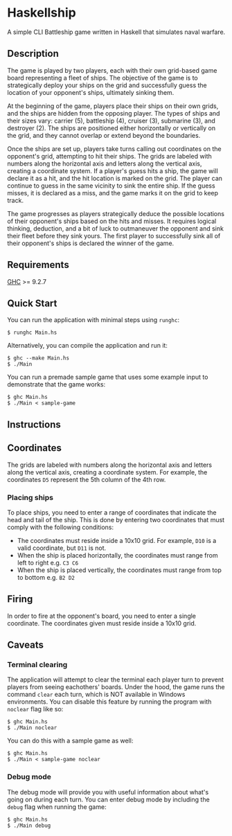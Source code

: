 # Haskellship

A simple CLI Battleship game written in Haskell that simulates naval warfare.

## Description

The game is played by two players, each with their own grid-based game board representing a fleet of ships. The objective of the game is to strategically deploy your ships on the grid and successfully guess the location of your opponent's ships, ultimately sinking them.

At the beginning of the game, players place their ships on their own grids, and the ships are hidden from the opposing player. The types of ships and their sizes vary: carrier (5), battleship (4), cruiser (3), submarine (3), and destroyer (2). The ships are positioned either horizontally or vertically on the grid, and they cannot overlap or extend beyond the boundaries.

Once the ships are set up, players take turns calling out coordinates on the opponent's grid, attempting to hit their ships. The grids are labeled with numbers along the horizontal axis and letters along the vertical axis, creating a coordinate system. If a player's guess hits a ship, the game will declare it as a hit, and the hit location is marked on the grid. The player can continue to guess in the same vicinity to sink the entire ship. If the guess misses, it is declared as a miss, and the game marks it on the grid to keep track.

The game progresses as players strategically deduce the possible locations of their opponent's ships based on the hits and misses. It requires logical thinking, deduction, and a bit of luck to outmaneuver the opponent and sink their fleet before they sink yours. The first player to successfully sink all of their opponent's ships is declared the winner of the game.

## Requirements

[GHC](https://www.haskell.org/ghc/) >= 9.2.7

## Quick Start

You can run the application with minimal steps using `runghc`:

```console
$ runghc Main.hs
```

Alternatively, you can compile the application and run it:

```console
$ ghc --make Main.hs
$ ./Main
```

You can run a premade sample game that uses some example input to demonstrate that the game works:

```console
$ ghc Main.hs
$ ./Main < sample-game
```

## Instructions

## Coordinates

The grids are labeled with numbers along the horizontal axis and letters along the vertical axis, creating a coordinate system. For example, the coordinates `D5` represent the 5th column of the 4th row.

### Placing ships

To place ships, you need to enter a range of coordinates that indicate the head and tail of the ship. This is done by entering two coordinates that must comply with the following conditions:

- The coordinates must reside inside a 10x10 grid. For example, `D10` is a valid coordinate, but `D11` is not.
- When the ship is placed horizontally, the coordinates must range from left to right e.g. `C3 C6`
- When the ship is placed vertically, the coordinates must range from top to bottom e.g. `B2 D2`

## Firing

In order to fire at the opponent's board, you need to enter a single coordinate. The coordinates given must reside inside a 10x10 grid.

## Caveats

### Terminal clearing

The application will attempt to clear the terminal each player turn to prevent players from seeing eachothers' boards. Under the hood, the game runs the command `clear` each turn, which is NOT available in Windows environments. You can disable this feature by running the program with `noclear` flag like so:

```console
$ ghc Main.hs
$ ./Main noclear
```

You can do this with a sample game as well:

```console
$ ghc Main.hs
$ ./Main < sample-game noclear
```

### Debug mode

The debug mode will provide you with useful information about what's going on during each turn. You can enter debug mode by including the `debug` flag when running the game:

```console
$ ghc Main.hs
$ ./Main debug
```
